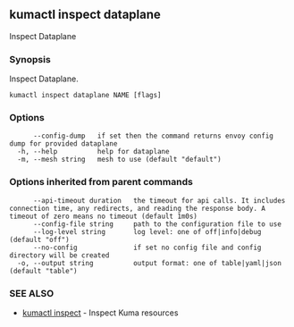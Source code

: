 ---
---
## kumactl inspect dataplane

Inspect Dataplane

### Synopsis

Inspect Dataplane.

```
kumactl inspect dataplane NAME [flags]
```

### Options

```
      --config-dump   if set then the command returns envoy config dump for provided dataplane
  -h, --help          help for dataplane
  -m, --mesh string   mesh to use (default "default")
```

### Options inherited from parent commands

```
      --api-timeout duration   the timeout for api calls. It includes connection time, any redirects, and reading the response body. A timeout of zero means no timeout (default 1m0s)
      --config-file string     path to the configuration file to use
      --log-level string       log level: one of off|info|debug (default "off")
      --no-config              if set no config file and config directory will be created
  -o, --output string          output format: one of table|yaml|json (default "table")
```

### SEE ALSO

* [kumactl inspect](kumactl_inspect.md)	 - Inspect Kuma resources

